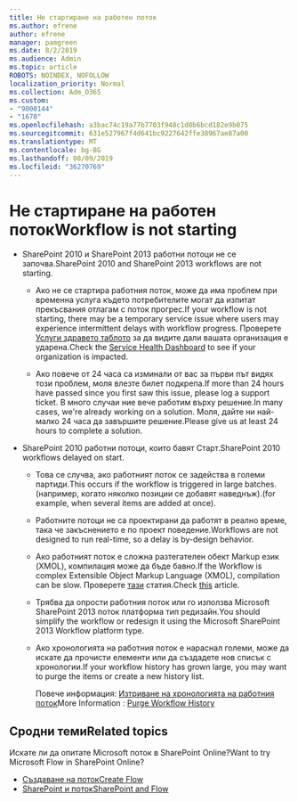 ```yaml
---
title: Не стартиране на работен поток
ms.author: efrene
author: efrene
manager: pamgreen
ms.date: 8/2/2019
ms.audience: Admin
ms.topic: article
ROBOTS: NOINDEX, NOFOLLOW
localization_priority: Normal
ms.collection: Adm_O365
ms.custom:
- "9000144"
- "1670"
ms.openlocfilehash: a3bac74c19a77b7703f948c1d8b6bcd182e9b075
ms.sourcegitcommit: 631e527967f4d641bc9227642ffe38967ae87a00
ms.translationtype: MT
ms.contentlocale: bg-BG
ms.lasthandoff: 08/09/2019
ms.locfileid: "36270769"
---
```

# <a name="workflow-is-not-starting"></a><span data-ttu-id="fa1df-102">Не стартиране на работен поток</span><span class="sxs-lookup"><span data-stu-id="fa1df-102">Workflow is not starting</span></span>

- <span data-ttu-id="fa1df-103">SharePoint 2010 и SharePoint 2013 работни потоци не се започва.</span><span class="sxs-lookup"><span data-stu-id="fa1df-103">SharePoint 2010 and SharePoint 2013 workflows are not starting.</span></span>

    - <span data-ttu-id="fa1df-104">Ако не се стартира работния поток, може да има проблем при временна услуга където потребителите могат да изпитат прекъсвания отлагам с поток прогрес.</span><span class="sxs-lookup"><span data-stu-id="fa1df-104">If your workflow is not starting, there may be a temporary service issue where users may experience intermittent delays with workflow progress.</span></span> <span data-ttu-id="fa1df-105">Проверете [Услуги здравето таблото](https:/admin.microsoft.com/AdminPortal/Home#/servicehealth) за да видите дали вашата организация е ударена.</span><span class="sxs-lookup"><span data-stu-id="fa1df-105">Check the [Service Health Dashboard](https:/admin.microsoft.com/AdminPortal/Home#/servicehealth) to see if your organization is impacted.</span></span>

    - <span data-ttu-id="fa1df-106">Ако повече от 24 часа са изминали от вас за първи път видях този проблем, моля влезте билет подкрепа.</span><span class="sxs-lookup"><span data-stu-id="fa1df-106">If more than 24 hours have passed since you first saw this issue, please log a support ticket.</span></span> <span data-ttu-id="fa1df-107">В много случаи ние вече работим върху решение.</span><span class="sxs-lookup"><span data-stu-id="fa1df-107">In many cases, we're already working on a solution.</span></span> <span data-ttu-id="fa1df-108">Моля, дайте ни най-малко 24 часа да завършите решение.</span><span class="sxs-lookup"><span data-stu-id="fa1df-108">Please give us at least 24 hours to complete a solution.</span></span>

- <span data-ttu-id="fa1df-109">SharePoint 2010 работни потоци, които бавят Старт.</span><span class="sxs-lookup"><span data-stu-id="fa1df-109">SharePoint 2010 workflows delayed on start.</span></span>

    - <span data-ttu-id="fa1df-110">Това се случва, ако работният поток се задейства в големи партиди.</span><span class="sxs-lookup"><span data-stu-id="fa1df-110">This occurs if the workflow is triggered in large batches.</span></span> <span data-ttu-id="fa1df-111">(например, когато няколко позиции се добавят наведнъж).</span><span class="sxs-lookup"><span data-stu-id="fa1df-111">(for example, when several items are added at once).</span></span>

    - <span data-ttu-id="fa1df-112">Работните потоци не са проектирани да работят в реално време, така че закъснението е по проект поведение.</span><span class="sxs-lookup"><span data-stu-id="fa1df-112">Workflows are not designed to run real-time, so a delay is by-design behavior.</span></span>

   -  <span data-ttu-id="fa1df-113">Ако работният поток е сложна разтегателен обект Markup език (XMOL), компилация може да бъде бавно.</span><span class="sxs-lookup"><span data-stu-id="fa1df-113">If the Workflow is complex Extensible Object Markup Language (XMOL), compilation can be slow.</span></span> <span data-ttu-id="fa1df-114">Проверете [тази](https://support.microsoft.com/en-us/kb/3043697) статия.</span><span class="sxs-lookup"><span data-stu-id="fa1df-114">Check [this](https://support.microsoft.com/en-us/kb/3043697) article.</span></span>

    - <span data-ttu-id="fa1df-115">Трябва да опрости работния поток или го използва Microsoft SharePoint 2013 поток платформа тип редизайн.</span><span class="sxs-lookup"><span data-stu-id="fa1df-115">You should simplify the workflow or redesign it using the Microsoft SharePoint 2013 Workflow platform type.</span></span>

    - <span data-ttu-id="fa1df-116">Ако хронологията на работния поток е нараснал големи, може да искате да прочисти елементи или да създадете нов списък с хронологии.</span><span class="sxs-lookup"><span data-stu-id="fa1df-116">If your workflow history has grown large, you may want to purge the items or create a new history list.</span></span>

        <span data-ttu-id="fa1df-117">Повече информация: [Изтриване на хронологията на работния поток](https://blogs.technet.microsoft.com/marj/2015/08/07/sharepoint-2010-workflows-best-practice-purge-workflow-history-list-items/)</span><span class="sxs-lookup"><span data-stu-id="fa1df-117">More Information : [Purge Workflow History](https://blogs.technet.microsoft.com/marj/2015/08/07/sharepoint-2010-workflows-best-practice-purge-workflow-history-list-items/)</span></span>


## <a name="related-topics"></a><span data-ttu-id="fa1df-118">Сродни теми</span><span class="sxs-lookup"><span data-stu-id="fa1df-118">Related topics</span></span>
<span data-ttu-id="fa1df-119">Искате ли да опитате Microsoft поток в SharePoint Online?</span><span class="sxs-lookup"><span data-stu-id="fa1df-119">Want to try Microsoft Flow in SharePoint Online?</span></span>
- [<span data-ttu-id="fa1df-120">Създаване на поток</span><span class="sxs-lookup"><span data-stu-id="fa1df-120">Create Flow</span></span>](https://support.office.com/article/Create-a-flow-for-a-list-or-library-in-SharePoint-Online-or-OneDrive-for-Business-a9c3e03b-0654-46af-a254-20252e580d01) 
- [<span data-ttu-id="fa1df-121">SharePoint и поток</span><span class="sxs-lookup"><span data-stu-id="fa1df-121">SharePoint and Flow</span></span>](https://flow.microsoft.com/blog/sharepoint-and-flow/) 


